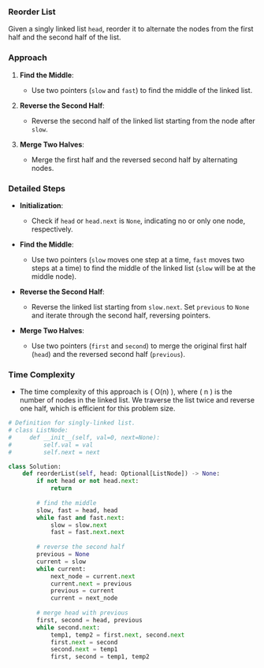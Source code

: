 
### Reorder List

Given a singly linked list `head`, reorder it to alternate the nodes from the first half and the second half of the list.

### Approach

1. **Find the Middle**:
   - Use two pointers (`slow` and `fast`) to find the middle of the linked list.

2. **Reverse the Second Half**:
   - Reverse the second half of the linked list starting from the node after `slow`.

3. **Merge Two Halves**:
   - Merge the first half and the reversed second half by alternating nodes.

### Detailed Steps

- **Initialization**:
  - Check if `head` or `head.next` is `None`, indicating no or only one node, respectively.

- **Find the Middle**:
  - Use two pointers (`slow` moves one step at a time, `fast` moves two steps at a time) to find the middle of the linked list (`slow` will be at the middle node).

- **Reverse the Second Half**:
  - Reverse the linked list starting from `slow.next`. Set `previous` to `None` and iterate through the second half, reversing pointers.

- **Merge Two Halves**:
  - Use two pointers (`first` and `second`) to merge the original first half (`head`) and the reversed second half (`previous`).

### Time Complexity

- The time complexity of this approach is \( O(n) \), where \( n \) is the number of nodes in the linked list. We traverse the list twice and reverse one half, which is efficient for this problem size.

```python
# Definition for singly-linked list.
# class ListNode:
#     def __init__(self, val=0, next=None):
#         self.val = val
#         self.next = next

class Solution:
    def reorderList(self, head: Optional[ListNode]) -> None:
        if not head or not head.next:
            return
        
        # find the middle
        slow, fast = head, head
        while fast and fast.next:
            slow = slow.next
            fast = fast.next.next
        
        # reverse the second half
        previous = None
        current = slow
        while current:
            next_node = current.next
            current.next = previous
            previous = current
            current = next_node
        
        # merge head with previous
        first, second = head, previous
        while second.next:
            temp1, temp2 = first.next, second.next
            first.next = second
            second.next = temp1
            first, second = temp1, temp2
```

